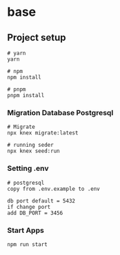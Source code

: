 # base

## Project setup

```
# yarn
yarn

# npm
npm install

# pnpm
pnpm install
```

### Migration Database Postgresql

```
# Migrate
npx knex migrate:latest

# running seder
npx knex seed:run
```
### Setting .env

```
# postgresql
copy from .env.example to .env

db port default = 5432
if change port
add DB_PORT = 3456

```

### Start Apps

```
npm run start
```

